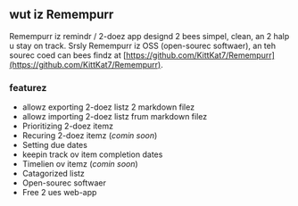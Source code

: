 ## **wut iz Remempurr**
Remempurr iz remindr / 2-doez app designd 2 bees simpel, clean, an 2 halp u stay on track. Srsly Remempurr iz OSS (open-sourec softwaer), an teh sourec coed can bees findz at [https://github.com/KittKat7/Remempurr](https://github.com/KittKat7/Remempurr).

### **featurez**
- allowz exporting 2-doez listz 2 markdown filez
- allowz importing 2-doez listz frum markdown filez
- Prioritizing 2-doez itemz
- Recuring 2-doez itemz (*comin soon*)
- Setting due dates
- keepin track ov item completion dates
- Timelien ov itemz (*comin soon*)
- Catagorized listz
- Open-sourec softwaer
- Free 2 ues web-app